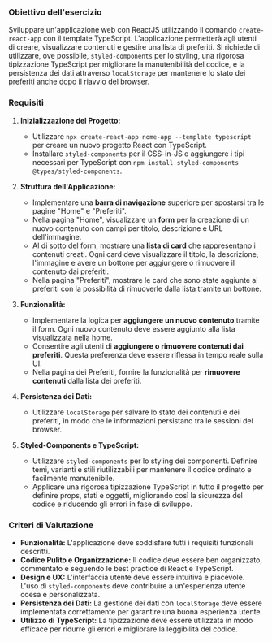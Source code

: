 ### Obiettivo dell'esercizio

Sviluppare un'applicazione web con ReactJS utilizzando il comando `create-react-app` con il template TypeScript. L'applicazione permetterà agli utenti di creare, visualizzare contenuti e gestire una lista di preferiti. Si richiede di utilizzare, ove possibile, `styled-components` per lo styling, una rigorosa tipizzazione TypeScript per migliorare la manutenibilità del codice, e la persistenza dei dati attraverso `localStorage` per mantenere lo stato dei preferiti anche dopo il riavvio del browser.

### Requisiti

1. **Inizializzazione del Progetto:**
   - Utilizzare `npx create-react-app nome-app --template typescript` per creare un nuovo progetto React con TypeScript.
   - Installare `styled-components` per il CSS-in-JS e aggiungere i tipi necessari per TypeScript con `npm install styled-components @types/styled-components`.

2. **Struttura dell'Applicazione:**
   - Implementare una **barra di navigazione** superiore per spostarsi tra le pagine "Home" e "Preferiti".
   - Nella pagina "Home", visualizzare un **form** per la creazione di un nuovo contenuto con campi per titolo, descrizione e URL dell'immagine.
   - Al di sotto del form, mostrare una **lista di card** che rappresentano i contenuti creati. Ogni card deve visualizzare il titolo, la descrizione, l'immagine e avere un bottone per aggiungere o rimuovere il contenuto dai preferiti.
   - Nella pagina "Preferiti", mostrare le card che sono state aggiunte ai preferiti con la possibilità di rimuoverle dalla lista tramite un bottone.

3. **Funzionalità:**
   - Implementare la logica per **aggiungere un nuovo contenuto** tramite il form. Ogni nuovo contenuto deve essere aggiunto alla lista visualizzata nella home.
   - Consentire agli utenti di **aggiungere o rimuovere contenuti dai preferiti**. Questa preferenza deve essere riflessa in tempo reale sulla UI.
   - Nella pagina dei Preferiti, fornire la funzionalità per **rimuovere contenuti** dalla lista dei preferiti.

4. **Persistenza dei Dati:**
   - Utilizzare `localStorage` per salvare lo stato dei contenuti e dei preferiti, in modo che le informazioni persistano tra le sessioni del browser.

5. **Styled-Components e TypeScript:**
   - Utilizzare `styled-components` per lo styling dei componenti. Definire temi, varianti e stili riutilizzabili per mantenere il codice ordinato e facilmente manutenibile.
   - Applicare una rigorosa tipizzazione TypeScript in tutto il progetto per definire props, stati e oggetti, migliorando così la sicurezza del codice e riducendo gli errori in fase di sviluppo.

### Criteri di Valutazione

- **Funzionalità:** L'applicazione deve soddisfare tutti i requisiti funzionali descritti.
- **Codice Pulito e Organizzazione:** Il codice deve essere ben organizzato, commentato e seguendo le best practice di React e TypeScript.
- **Design e UX:** L'interfaccia utente deve essere intuitiva e piacevole. L'uso di `styled-components` deve contribuire a un'esperienza utente coesa e personalizzata.
- **Persistenza dei Dati:** La gestione dei dati con `localStorage` deve essere implementata correttamente per garantire una buona esperienza utente.
- **Utilizzo di TypeScript:** La tipizzazione deve essere utilizzata in modo efficace per ridurre gli errori e migliorare la leggibilità del codice.